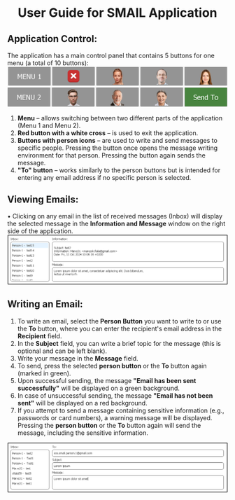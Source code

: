 # <p align="center">User Guide for SMAIL Application</p>
## Application Control:
The application has a main control panel that contains 5 buttons for one menu (a total of 10 buttons):  
![MENU_1](https://github.com/forsenior/senior-os/blob/d88525e24efb0f307a8177733d4e23e96c085042/smail/screens/smail_menu1.png)
![MENU_2](https://github.com/forsenior/senior-os/blob/611ce63f24fb80154809f9e3b18cccd9d3b56ae1/smail/screens/smail_menu2_en.png)

1. **Menu** – allows switching between two different parts of the application (Menu 1 and Menu 2).
2. **Red button with a white cross** – is used to exit the application.
3. **Buttons with person icons** – are used to write and send messages to specific people. Pressing the button once opens the message writing environment for that person. Pressing the button again sends the message.
4. **"To" button** – works similarly to the person buttons but is intended for entering any email address if no specific person is selected.

## Viewing Emails:
• Clicking on any email in the list of received messages (Inbox) will display the selected message in the **Information and Message** window on the right side of the application.
![Email_content](https://github.com/forsenior/senior-os/blob/d88525e24efb0f307a8177733d4e23e96c085042/smail/screens/smail_email_content_en.png)

## Writing an Email:
1. To write an email, select the **Person Button** you want to write to or use the **To** button, where you can enter the recipient's email address in the **Recipient** field.
2. In the **Subject** field, you can write a brief topic for the message (this is optional and can be left blank).
3. Write your message in the **Message** field.
4. To send, press the selected **person button** or the **To** button again (marked in green).
5. Upon successful sending, the message **"Email has been sent successfully"** will be displayed on a green background.
6. In case of unsuccessful sending, the message **"Email has not been sent"** will be displayed on a red background.
7. If you attempt to send a message containing sensitive information (e.g., passwords or card numbers), a warning message will be displayed. Pressing the **person button** or the **To** button again will send the message, including the sensitive information.

![Recipient_content](https://github.com/forsenior/senior-os/blob/d88525e24efb0f307a8177733d4e23e96c085042/smail/screens/smail_recipient_content_en.png)
